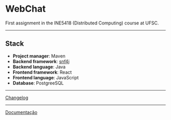 # WebChat

First assignment in the INE5418 (Distributed Computing) course at UFSC.

---

## Stack

* **Project manager**: Maven
* **Backend framework**: [snf4j](https://github.com/snf4j/snf4j)
* **Backend language**: Java
* **Frontend framework**: React
* **Frontend language**: JavaScript
* **Database**: PostgreeSQL

---

[Changelog](Changelog.md)

---

[Documentação](documentation%2FProtocol.md)
